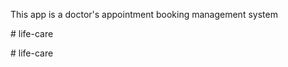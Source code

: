 This app is a doctor's appointment booking management system


<!-- Log iN to doctor account and see is import load successfully-->#   l i f e - c a r e  
 #   l i f e - c a r e  
 